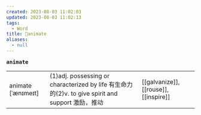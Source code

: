 ```yaml
---
created: 2023-08-03 11:02:03
updated: 2023-08-03 11:02:13
tags:
  - Word
title: 📖animate
aliases:
  - null
---
```


<pre><strong>animate</strong></pre>
|   |   |   |
|---|---|---|
|animate [ˈænɪmeɪt]|(1)adj. possessing or characterized by life 有⽣命⼒的(2)v. to give spirit and support 激励，推动|[[galvanize]], [[rouse]], [[inspire]]|